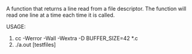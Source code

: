 A function that returns a line read from a file descriptor. The function will read one line at a time each time it is called.

USAGE: 
1. cc -Werror -Wall -Wextra -D BUFFER_SIZE=42 *.c
2. ./a.out [testfiles]
